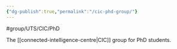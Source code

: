 ```yaml
---
{"dg-publish":true,"permalink":"/cic-phd-group/"}
---
```


#group/UTS/CIC/PhD

The [[connected-intelligence-centre\|CIC]] group for PhD students. 

